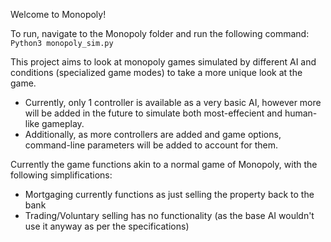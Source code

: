Welcome to Monopoly!

To run, navigate to the Monopoly folder and run the following command:
`
Python3 monopoly_sim.py
`

This project aims to look at monopoly games simulated by different AI and conditions (specialized game modes) to take a more unique look at the game.
- Currently, only 1 controller is available as a very basic AI, however more will be added in the future to simulate both most-effecient and human-like gameplay.
- Additionally, as more controllers are added and game options, command-line parameters will be added to account for them.

Currently the game functions akin to a normal game of Monopoly, with the following simplifications:
- Mortgaging currently functions as just selling the property back to the bank
- Trading/Voluntary selling has no functionality (as the base AI wouldn't use it anyway as per the specifications)
